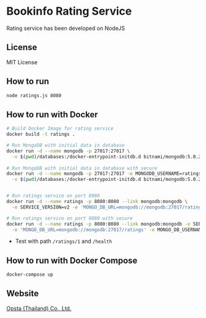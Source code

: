 # Bookinfo Rating Service

Rating service has been developed on NodeJS

## License

MIT License


## How to run

```bash
node ratings.js 8080
```


## How to run with Docker

```bash
# Build Docker Image for rating service
docker build -t ratings .

# Run MongoDB with initial data in database
docker run -d --name mongodb -p 27017:27017 \
  -v $(pwd)/databases:/docker-entrypoint-initdb.d bitnami/mongodb:5.0.2-debian-10-r2
  
# Run MongoDB with initial data in database with secure
docker run -d --name mongodb -p 27017:27017 -e MONGODB_USERNAME=ratings -e MONGODB_PASSWORD=CHANGEME -e MONGODB_DATABASE=ratings \
  -v $(pwd)/databases:/docker-entrypoint-initdb.d bitnami/mongodb:5.0.2-debian-10-r2


# Run ratings service on port 8080
docker run -d --name ratings -p 8080:8080 --link mongodb:mongodb \
  -e SERVICE_VERSION=v2 -e 'MONGO_DB_URL=mongodb://mongodb:27017/ratings' ratings

# Run ratings service on port 8080 with secure
docker run -d --name ratings -p 8080:8080 --link mongodb:mongodb -e SERVICE_VERSION=v2 \
  -e 'MONGO_DB_URL=mongodb://mongodb:27017/ratings' -e MONGO_DB_USERNAME=ratings -e MONGO_DB_PASSWORD=CHANGEME ratings
``` 

* Test with path `/ratings/1` and `/health`


## How to run with Docker Compose

```bash
docker-compose up
```


## Website

[Opsta (Thailand) Co., Ltd. ](https://www.opsta.co.th)
